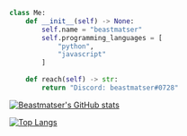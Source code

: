 ```py
class Me:
    def __init__(self) -> None:
        self.name = "beastmatser"
        self.programming_languages = [
            "python",
            "javascript"
        ]
        
    def reach(self) -> str:
        return "Discord: beastmatser#0728"
```

[![Beastmatser's GitHub stats](https://github-readme-stats.vercel.app/api?username=beastmatser&theme=gruvbox)](https://github.com/anuraghazra/github-readme-stats)   

[![Top Langs](https://github-readme-stats.vercel.app/api/top-langs/?username=beastmatser&theme=gruvbox&langs_count=8&layout=compact)](https://github.com/anuraghazra/github-readme-stats)


